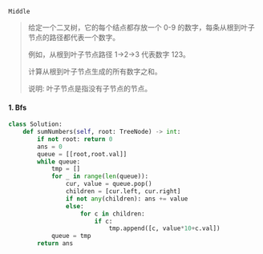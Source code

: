 `Middle`

> 给定一个二叉树，它的每个结点都存放一个 0-9 的数字，每条从根到叶子节点的路径都代表一个数字。
>
> 例如，从根到叶子节点路径 1->2->3 代表数字 123。
>
> 计算从根到叶子节点生成的所有数字之和。
>
> 说明: 叶子节点是指没有子节点的节点。
>

#### 1.  Bfs

```python
class Solution:
    def sumNumbers(self, root: TreeNode) -> int:
        if not root: return 0
        ans = 0
        queue = [[root,root.val]]
        while queue:
            tmp = []
            for _ in range(len(queue)):
                cur, value = queue.pop()
                children = [cur.left, cur.right]
                if not any(children): ans += value
                else:
                    for c in children:
                        if c:
                            tmp.append([c, value*10+c.val])
            queue = tmp
        return ans
```


